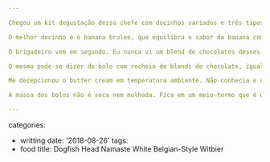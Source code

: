 ```yaml
---

Chegou um kit degustação dessa chefe com docinhos variados e três tipos de bolo com chocolate.

O melhor docinho é o banana brulee, que equilibra o sabor da banana com creme e a leve caramelizada do açúcar. A massa é perfeita, uniforme.

O brigadeiro vem em segundo. Eu nunca vi um blend de chocolates desses. Dá para sentir todos os diferentes sabores, nenhum se sobressaindo. O estado da arte do equilíbrio.

O mesmo pode-se dizer do bolo com recheio de blends de chocolate, igualmente distribuídos. E é com cacau, mesmo, que além de saudável sacia em poucas mordidas.

Me decepcionou o butter cream em temperatura ambiente. Não conhecia e esperava mais. Porém, após repousar na geladeira ficou muito melhor, derretendo levemente na boca.

A massa dos bolos não é seca nem molhada. Fica em um meio-termo que é difícil definir. Olha o exemplo do equilíbrio mais uma vez.

---
```

categories:
- writting
date: '2018-08-26'
tags:
- food
title: Dogfish Head Namaste White Belgian-Style Witbier
